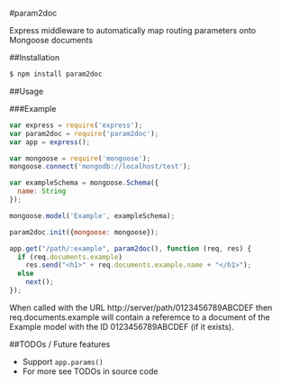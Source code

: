#param2doc

Express middleware to automatically map routing parameters onto Mongoose documents

##Installation

```bash
$ npm install param2doc
```

##Usage

###Example

```javascript
var express = require('express');
var param2doc = require('param2doc');
var app = express();

var mongoose = require('mongoose');
mongoose.connect('mongodb://localhost/test');

var exampleSchema = mongoose.Schema({
  name: String
});

mongoose.model('Example', exampleSchema);

param2doc.init({mongoose: mongoose});

app.get("/path/:example", param2doc(), function (req, res) {
  if (req.documents.example)
    res.send("<h1>" + req.documents.example.name + "</h1>");
  else
    next();
});
```

When called with the URL http://server/path/0123456789ABCDEF then req.documents.example 
will contain a referemce to a document of the Example model with the ID 0123456789ABCDEF
(if it exists).


##TODOs / Future features

- Support `app.params()`
- For more see TODOs in source code